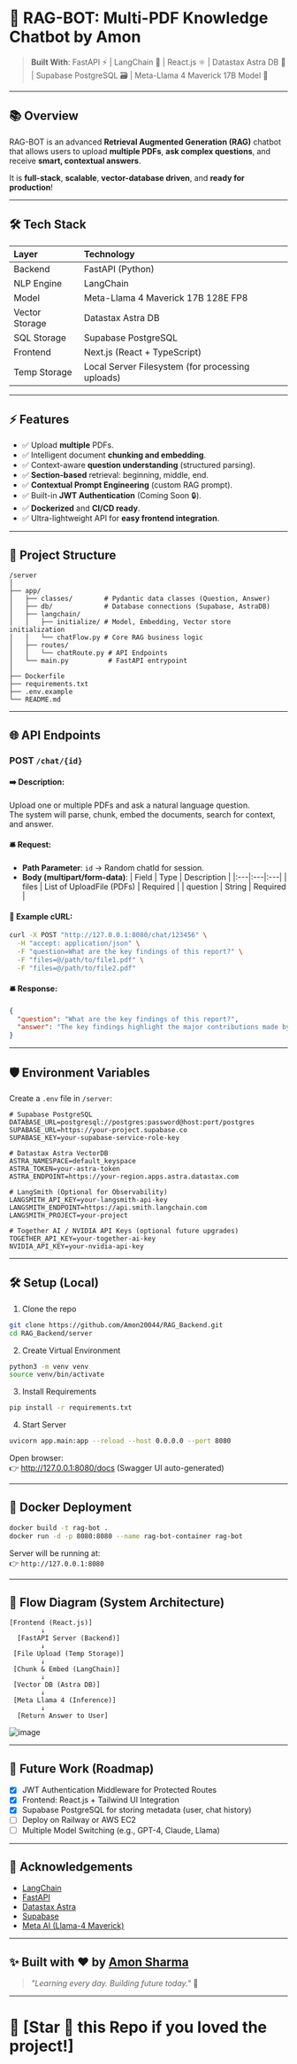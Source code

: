 # 🧠 RAG-BOT: Multi-PDF Knowledge Chatbot by Amon

> **Built With**: FastAPI ⚡ | LangChain 🧠 | React.js ⚛️ | Datastax Astra DB 🚀 | Supabase PostgreSQL 🗃️ | Meta-Llama 4 Maverick 17B Model 🦙

---

## 📚 Overview

RAG-BOT is an advanced **Retrieval Augmented Generation (RAG)** chatbot that allows users to upload **multiple PDFs**, **ask complex questions**, and receive **smart, contextual answers**.

It is **full-stack**, **scalable**, **vector-database driven**, and **ready for production**!

---

## 🛠 Tech Stack

| Layer | Technology |
|:---|:---|
| Backend | FastAPI (Python) |
| NLP Engine | LangChain |
| Model | Meta-Llama 4 Maverick 17B 128E FP8 |
| Vector Storage | Datastax Astra DB |
| SQL Storage | Supabase PostgreSQL |
| Frontend | Next.js (React + TypeScript) |
| Temp Storage | Local Server Filesystem (for processing uploads) |

---

## ⚡️ Features

- ✅ Upload **multiple** PDFs.
- ✅ Intelligent document **chunking and embedding**.
- ✅ Context-aware **question understanding** (structured parsing).
- ✅ **Section-based** retrieval: beginning, middle, end.
- ✅ **Contextual Prompt Engineering** (custom RAG prompt).
- ✅ Built-in **JWT Authentication** (Coming Soon 🔒).
- ✅ **Dockerized** and **CI/CD ready**.
- ✅ Ultra-lightweight API for **easy frontend integration**.

---

## 📂 Project Structure

```
/server
│
├── app/
│   ├── classes/        # Pydantic data classes (Question, Answer)
│   ├── db/             # Database connections (Supabase, AstraDB)
│   ├── langchain/
│   │   ├── initialize/ # Model, Embedding, Vector store initialization
│   │   └── chatFlow.py # Core RAG business logic
│   ├── routes/
│   │   └── chatRoute.py # API Endpoints
│   └── main.py          # FastAPI entrypoint
│
├── Dockerfile
├── requirements.txt
├── .env.example
└── README.md
```

---

## 🌐 API Endpoints

### POST `/chat/{id}`

#### ➡️ Description:
Upload one or multiple PDFs and ask a natural language question.  
The system will parse, chunk, embed the documents, search for context, and answer.

#### 🛎️ Request:
- **Path Parameter**: `id` → Random chatId for session.
- **Body (multipart/form-data)**:
  | Field | Type | Description |
  |:---|:---|:---|
  | files | List of UploadFile (PDFs) | Required |
  | question | String | Required |

#### 🧩 Example cURL:
```bash
curl -X POST "http://127.0.0.1:8080/chat/123456" \
  -H "accept: application/json" \
  -F "question=What are the key findings of this report?" \
  -F "files=@/path/to/file1.pdf" \
  -F "files=@/path/to/file2.pdf"
```

#### 🛎️ Response:
```json
{
  "question": "What are the key findings of this report?",
  "answer": "The key findings highlight the major contributions made by the project, divided across its beginning, middle, and concluding sections. Thanks for asking!"
}
```

---

## 🛡 Environment Variables

Create a `.env` file in `/server`:

```env
# Supabase PostgreSQL
DATABASE_URL=postgresql://postgres:password@host:port/postgres
SUPABASE_URL=https://your-project.supabase.co
SUPABASE_KEY=your-supabase-service-role-key

# Datastax Astra VectorDB
ASTRA_NAMESPACE=default_keyspace
ASTRA_TOKEN=your-astra-token
ASTRA_ENDPOINT=https://your-region.apps.astra.datastax.com

# LangSmith (Optional for Observability)
LANGSMITH_API_KEY=your-langsmith-api-key
LANGSMITH_ENDPOINT=https://api.smith.langchain.com
LANGSMITH_PROJECT=your-project

# Together AI / NVIDIA API Keys (optional future upgrades)
TOGETHER_API_KEY=your-together-ai-key
NVIDIA_API_KEY=your-nvidia-api-key
```

---

## 🛠 Setup (Local)

1. Clone the repo
```bash
git clone https://github.com/Amon20044/RAG_Backend.git
cd RAG_Backend/server
```

2. Create Virtual Environment
```bash
python3 -m venv venv
source venv/bin/activate
```

3. Install Requirements
```bash
pip install -r requirements.txt
```

4. Start Server
```bash
uvicorn app.main:app --reload --host 0.0.0.0 --port 8080
```

Open browser:  
👉 http://127.0.0.1:8080/docs (Swagger UI auto-generated)

---

## 🐳 Docker Deployment

```bash
docker build -t rag-bot .
docker run -d -p 8080:8080 --name rag-bot-container rag-bot
```

Server will be running at:  
👉 `http://127.0.0.1:8080`

---

## 🧠 Flow Diagram (System Architecture)

```plaintext
[Frontend (React.js)]
        ↓
  [FastAPI Server (Backend)]
        ↓
 [File Upload (Temp Storage)]
        ↓
 [Chunk & Embed (LangChain)]
        ↓
 [Vector DB (Astra DB)]
        ↓
 [Meta Llama 4 (Inference)]
        ↓
  [Return Answer to User]
```
![image](https://github.com/user-attachments/assets/0d608b4a-c4f7-47c6-9e8c-3e3713dd46ae)

---

## 🚀 Future Work (Roadmap)

- [x] JWT Authentication Middleware for Protected Routes
- [x] Frontend: React.js + Tailwind UI Integration
- [x] Supabase PostgreSQL for storing metadata (user, chat history)
- [ ] Deploy on Railway or AWS EC2
- [ ] Multiple Model Switching (e.g., GPT-4, Claude, Llama)

---

## 🤝 Acknowledgements

- [LangChain](https://github.com/langchain-ai/langchain)
- [FastAPI](https://fastapi.tiangolo.com/)
- [Datastax Astra](https://www.datastax.com/astra)
- [Supabase](https://supabase.com/)
- [Meta AI (Llama-4 Maverick)](https://ai.meta.com/)

---

## ✨ Built with ❤️ by [Amon Sharma](https://github.com/Amon20044)

> *"Learning every day. Building future today."* 🚀

---

# 🚀 **[Star 🌟 this Repo if you loved the project!]**
